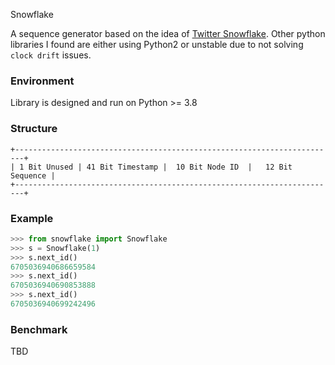 Snowflake

A sequence generator based on the idea of [Twitter Snowflake](https://blog.twitter.com/engineering/en_us/a/2010/announcing-snowflake.html).
Other python libraries I found are either using Python2 or unstable due to not solving `clock drift`
issues.

### Environment
Library is designed and run on Python >= 3.8

### Structure

```
+------------------------------------------------------------------------+
| 1 Bit Unused | 41 Bit Timestamp |  10 Bit Node ID  |   12 Bit Sequence |
+------------------------------------------------------------------------+
```

### Example

```python
>>> from snowflake import Snowflake
>>> s = Snowflake(1)
>>> s.next_id()
6705036940686659584
>>> s.next_id()
6705036940690853888
>>> s.next_id()
6705036940699242496
```

### Benchmark
TBD

